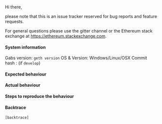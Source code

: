 Hi there,

please note that this is an issue tracker reserved for bug reports and feature requests.

For general questions please use the gitter channel or the Ethereum stack exchange at https://ethereum.stackexchange.com.

#### System information

Gabs version: `geth version`
OS & Version: Windows/Linux/OSX
Commit hash : (if `develop`)

#### Expected behaviour


#### Actual behaviour


#### Steps to reproduce the behaviour


#### Backtrace

````
[backtrace]
````
